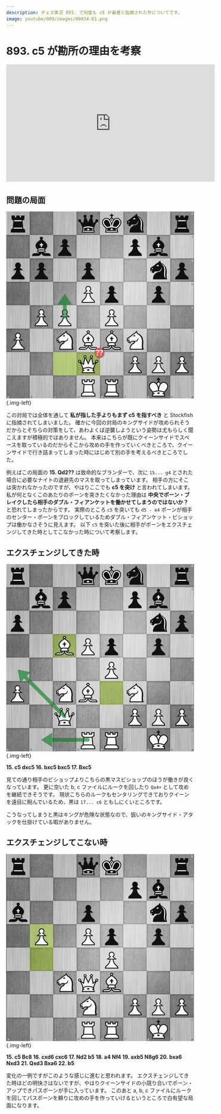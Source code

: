 ```yaml
---
description: チェス実況 893. で何度も c5 が最善と指摘された件についてです。
image: youtube/009/images/00834-01.png
---
```


# 893. c5 が勘所の理由を考察

<div class="text-center">
    <iframe width="560" height="315" src="https://www.youtube.com/embed/hC860PlrIp8" title="YouTube video player" frameborder="0" allow="accelerometer; autoplay; clipboard-write; encrypted-media; gyroscope; picture-in-picture" allowfullscreen></iframe>
</div>

## 問題の局面

![](./images/00893-01.png){.img-left}

この対局では全体を通して **私が指した手よりもまず c5 を指すべき** と Stockfish に指摘されてしまいました。
確かに今回の対局のキングサイドが攻められそうだからとそちらの対策をして、あわよくば逆襲しようという姿勢は尤もらしく聞こえますが積極的ではありません。
本来はこちらが既にクイーンサイドでスペースを取っているのだからそこから攻めの手を作っていくべきところで、クイーンサイドで行き詰まってしまった時にはじめて別の手を考えるべきところでした。

例えばこの局面の **15. Qd2??** は致命的なブランダーで、次に `15... g4` とされた場合に必要なナイトの退避先のマスを取ってしまっています。
相手の方にそこは突かれなかったのですが、やはりここでも **c5 を突け** と言われてしまいます。
私が何となくこのあたりのポーンを突きたくなかった理由は
**中央でポーン・ブレイクしたら相手のダブル・フィアンケットを働かせてしまうのではないか？** と恐れてしまったからです。
実際のところ `c5` を突いても `d5 - e4` ポーンが相手のセンター・ポーンをブロックしているためダブル・フィアンケット・ビショップは働かなさそうに見えます。
以下 `c5` を突いた後に相手がポーンをエクスチェンジしてきた時としてこなかった時について考察します。

## エクスチェンジしてきた時

![](./images/00893-02.png){.img-left}

**15. c5 dxc5 16. bxc5 bxc5 17. Bxc5**

見ての通り相手のビショップよりこちらの黒マスビショップのほうが働きが良くなっています。
更に空いた b, c ファイルにルークを回したり `Qa4+` として攻めを継続できそうです。
現状こちらのルークもセンタリングできておりクイーンを遠目に睨んでいるため、黒は `17... c6` ともしにくいところです。

こうなってしまうと黒はキングが危険な状態なので、狙いのキングサイド・アタックを仕掛けている暇がありません。

## エクスチェンジしてこない時

![](./images/00893-03.png){.img-left}

**15. c5 Bc8 16. cxd6 cxc6 17. Nd2 b5 18. a4 Nf4 19. axb5 N8g6 20. bxa6 Nxd3 21. Qxd3 Bxa6 22. b5**

変化の一例ですがこのような感じに進むと思われます。
エクスチェンジしてきた時ほどの明快さはないですが、やはりクイーンサイドの小競り合いでポーン・アップできパスポーンが手に入っています。
このあと a, b, c ファイルにルークを回してパスポーンを頼りに攻めの手を作っていけるというところで白有望な局面になります。